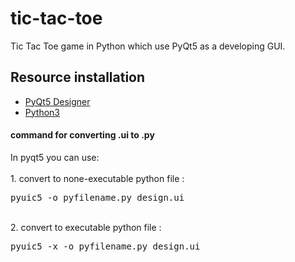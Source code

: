 # tic-tac-toe
Tic Tac Toe game in Python which use PyQt5 as a developing GUI.
## Resource installation
<ul>
<li><a href="https://build-system.fman.io/qt-designer-download">PyQt5 Designer</a></li>
<li><a href="https://www.python.org/downloads/">Python3</a></li>
</ul>
<h4> command for converting .ui to .py</h4>
  In pyqt5 you can use: <br><br>
  1. convert to none-executable python file :<br>
    <pre>pyuic5 -o pyfilename.py design.ui</pre><br>
  2. convert to executable python file :<br>
    <pre>pyuic5 -x -o pyfilename.py design.ui</pre><br>

  
